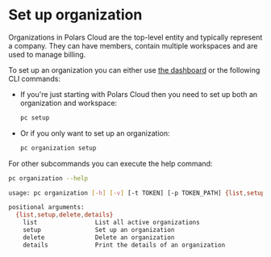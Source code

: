 # Set up organization

Organizations in Polars Cloud are the top-level entity and typically represent a company. They can
have members, contain multiple workspaces and are used to manage billing. 

To set up an organization you can either use [the dashboard](https://cloud.pola.rs/portal/) or the
following CLI commands:

- If you're just starting with Polars Cloud then you need to set up both an organization and
  workspace:

  ```bash
  pc setup
  ```

- Or if you only want to set up an organization:

  ```bash
  pc organization setup
  ```

For other subcommands you can execute the help command:

```bash
pc organization --help 

usage: pc organization [-h] [-v] [-t TOKEN] [-p TOKEN_PATH] {list,setup,delete,details} ...

positional arguments:
  {list,setup,delete,details}
    list                List all active organizations
    setup               Set up an organization
    delete              Delete an organization
    details             Print the details of an organization

```
